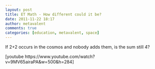 ```yaml
---
layout: post
title: ET Math - How different could it be?
date: 2011-11-22 18:17
author: metavalent
comments: true
categories: [education, metavalent, space]
---
```

<p>If 2+2 occurs in the cosmos and nobody adds them, is the sum still 4?</p>
[youtube https://www.youtube.com/watch?v=9MV65airaPA&w=500&h=284]
